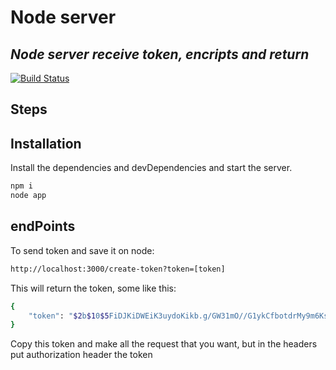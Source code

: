 # Node server
## _Node server receive token, encripts and return_


[![Build Status](https://travis-ci.org/joemccann/dillinger.svg?branch=master)](https://travis-ci.org/joemccann/dillinger)

## Steps


## Installation

Install the dependencies and devDependencies and start the server.

```sh
npm i
node app
```

## endPoints

To send token and save it on node:

```sh
http://localhost:3000/create-token?token=[token]
```
This will return the token, some like this:

```sh
{
    "token": "$2b$10$5FiDJKiDWEiK3uydoKikb.g/GW31mO//G1ykCfbotdrMy9m6KsD.C"
}
```

Copy this token and make all the request that you want, but in the headers put authorization header the token
